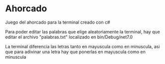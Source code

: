   # Ahorcado
Juego del ahorcado para la terminal creado con c#

Para poder editar las palabras que elige aleatoriamente la terminal, hay que editar el archivo "palabras.txt" localizado en bin/Debug/net7.0

La terminal diferencia las letras tanto en mayuscula como en minuscula, asi que para adivinar una letra hay que ponerlas en mayuscula como en minuscula
